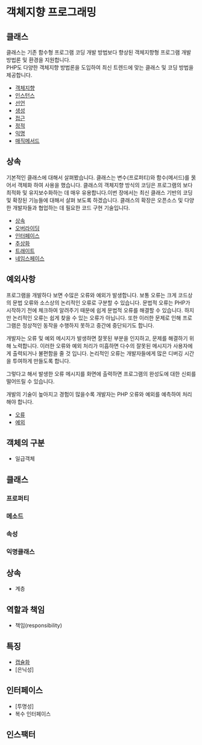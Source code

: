 # 객체지향 프로그래밍


## 클래스
클래스는 기존 함수형 프로그램 코딩 개발 방법보다 향상된 객체지향형 프로그램 개발 방법론 및 환경을 지원합니다.  
PHP도 다양한 객체지향 방법론을 도입하여 최신 트렌드에 맞는 클래스 및 코딩 방법을 제공합니다. 

* [객체지향](./class)
* [인스턴스](./class/instance)
* [선언](./class/선언)
* [생성](./class/생성)
* [접근](./class/접근)
* [정적](./class/정적)
* [익명](./class/익명)
* [매직메서드](./class/매직메서드)

## 상속
기본적인 클래스에 대해서 살펴봤습니다.  클래스는 변수(프로퍼티)와 함수(메서드)를 묽어서 객체화 하여 사용을 했습니다. 클래스의 객체지향 방식의 코딩은 프로그램의 보다 최적화 및 유지보수화하는 데 매우 유용합니다.이번 장에서는 최신 클래스 기반의 코딩 및 확장된 기능들에 대해서 살펴 보도록 하겠습니다. 클래스의 확장은 오픈소스 및 다양한 개발자들과 협업하는 데 필요한 코드 구현 기술입니다. 

* [상속](./extends)
* [오버라이딩](./extends/오버라이딩)
* [인터페이스](./extends/인터페이스)
* [추상화](./extends/추상화)
* [트래이트](./extends/트래이트)
* [네임스페이스](./extends/네임스페이스)

## 예외사항
프로그램을 개발하다 보면 수많은 오류와 예외가 발생합니다. 보통 오류는 크게 코드상의 문법 오류와 소스상의 논리적인 오류로 구분할 수 있습니다. 문법적 오류는 PHP가 시작하기 전에 체크하여 알려주기 때문에 쉽게 문법적 오류를 해결할 수 있습니다. 하지만 논리적인 오류는 쉽게 찾을 수 있는 오류가 아닙니다. 또한 이러한 문제로 인해 프로그램은 정상적인 동작을 수행하지 못하고 중간에 중단되기도 합니다.

개발자는 오류 및 예외 메시지가 발생하면 잘못된 부분을 인지하고, 문제를 해결하기 위해 노력합니다. 이러한 오류와 예외 처리가 미흡하면 다수의 잘못된 메시지가 사용자에게 출력되거나 불편함을 줄 것 입니다. 논리적인 오류는 개발자들에게 많은 디버깅 시간을 투여하게 만들도록 합니다.

그렇다고 해서 발생한 오류 메시지를 화면에 출력하면 프로그램의 완성도에 대한 신뢰를 떨어뜨릴 수 있습니다.

개발의 기술이 높아지고 경험이 많을수록 개발자는 PHP 오류와 예외를 예측하여 처리해야 합니다.

* [오류](./Exception)
* [예외](./Exception/Exception)


## 객체의 구분
* 일급객체

## 클래스

### 프로퍼티

### 메소드

### 속성

### 익명클래스

## 상속
* 계층

## 역할과 책임
* 책임(responsibility)

## 특징
* [캡슐화](./캡슐화)
* [은닉성]

## 인터페이스
* [투명성]
* 복수 인터페이스


## 인스팩터


